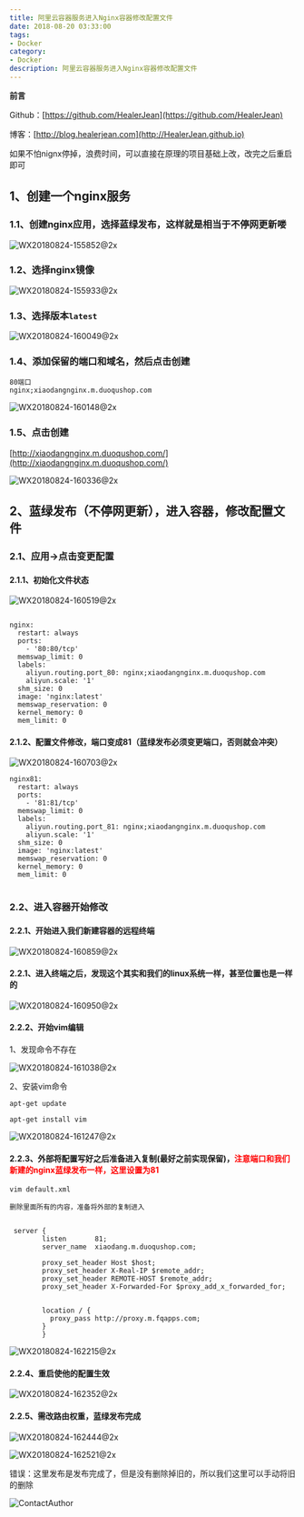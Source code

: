 ```yaml
---
title: 阿里云容器服务进入Nginx容器修改配置文件
date: 2018-08-20 03:33:00
tags: 
- Docker
category: 
- Docker
description: 阿里云容器服务进入Nginx容器修改配置文件
---
```

**前言**     

 Github：[https://github.com/HealerJean](https://github.com/HealerJean)         

 博客：[http://blog.healerjean.com](http://HealerJean.github.io)          



如果不怕nignx停掉，浪费时间，可以直接在原理的项目基础上改，改完之后重启即可


## 1、创建一个nginx服务

### 1.1、创建nginx应用，选择蓝绿发布，这样就是相当于不停网更新喽

![WX20180824-155852@2x](https://raw.githubusercontent.com/HealerJean/HealerJean.github.io/master/blogImages/WX20180824-155852@2x.png)


### 1.2、选择nginx镜像

![WX20180824-155933@2x](https://raw.githubusercontent.com/HealerJean/HealerJean.github.io/master/blogImages/WX20180824-155933@2x.png)


### 1.3、选择版本`latest`

![WX20180824-160049@2x](https://raw.githubusercontent.com/HealerJean/HealerJean.github.io/master/blogImages/WX20180824-160049@2x.png)

### 1.4、添加保留的端口和域名，然后点击创建


```
80端口
nginx;xiaodangnginx.m.duoqushop.com

```
![WX20180824-160148@2x](https://raw.githubusercontent.com/HealerJean/HealerJean.github.io/master/blogImages/WX20180824-160148@2x.png)

### 1.5、点击创建

[http://xiaodangnginx.m.duoqushop.com/](http://xiaodangnginx.m.duoqushop.com/)

![WX20180824-160336@2x](https://raw.githubusercontent.com/HealerJean/HealerJean.github.io/master/blogImages/WX20180824-160336@2x.png)


## 2、蓝绿发布（不停网更新），进入容器，修改配置文件

### 2.1、应用->点击变更配置

#### 2.1.1、初始化文件状态
![WX20180824-160519@2x](https://raw.githubusercontent.com/HealerJean/HealerJean.github.io/master/blogImages/WX20180824-160519@2x.png)

```

nginx:
  restart: always
  ports:
    - '80:80/tcp'
  memswap_limit: 0
  labels:
    aliyun.routing.port_80: nginx;xiaodangnginx.m.duoqushop.com
    aliyun.scale: '1'
  shm_size: 0
  image: 'nginx:latest'
  memswap_reservation: 0
  kernel_memory: 0
  mem_limit: 0

```

#### 2.1.2、配置文件修改，端口变成81（蓝绿发布必须变更端口，否则就会冲突）

![WX20180824-160703@2x](https://raw.githubusercontent.com/HealerJean/HealerJean.github.io/master/blogImages/WX20180824-160703@2x.png)

```
nginx81:
  restart: always
  ports:
    - '81:81/tcp'
  memswap_limit: 0
  labels:
    aliyun.routing.port_81: nginx;xiaodangnginx.m.duoqushop.com
    aliyun.scale: '1'
  shm_size: 0
  image: 'nginx:latest'
  memswap_reservation: 0
  kernel_memory: 0
  mem_limit: 0


```


### 2.2、进入容器开始修改

#### 2.2.1、开始进入我们新建容器的远程终端

![WX20180824-160859@2x](https://raw.githubusercontent.com/HealerJean/HealerJean.github.io/master/blogImages/WX20180824-160859@2x.png)

#### 2.2.1、进入终端之后，发现这个其实和我们的linux系统一样，甚至位置也是一样的

![WX20180824-160950@2x](https://raw.githubusercontent.com/HealerJean/HealerJean.github.io/master/blogImages/WX20180824-160950@2x.png)


#### 2.2.2、开始vim编辑

1、发现命令不存在

![WX20180824-161038@2x](https://raw.githubusercontent.com/HealerJean/HealerJean.github.io/master/blogImages/WX20180824-161038@2x.png)

2、安装vim命令


```
apt-get update

apt-get install vim

```
![WX20180824-161247@2x](https://raw.githubusercontent.com/HealerJean/HealerJean.github.io/master/blogImages/WX20180824-161247@2x.png)


#### 2.2.3、外部将配置写好之后准备进入复制(最好之前实现保留)，<font color ="red">注意端口和我们新建的nginx蓝绿发布一样，这里设置为81</font>

```
vim default.xml

删除里面所有的内容，准备将外部的复制进入
```


```

 server {
        listen       81;
        server_name  xiaodang.m.duoqushop.com;

        proxy_set_header Host $host;
        proxy_set_header X-Real-IP $remote_addr;
        proxy_set_header REMOTE-HOST $remote_addr;
        proxy_set_header X-Forwarded-For $proxy_add_x_forwarded_for;


        location / {
          proxy_pass http://proxy.m.fqapps.com;
        }
		}

```



![WX20180824-162215@2x](https://raw.githubusercontent.com/HealerJean/HealerJean.github.io/master/blogImages/WX20180824-162215@2x.png)

#### 2.2.4、重启使他的配置生效

![WX20180824-162352@2x](https://raw.githubusercontent.com/HealerJean/HealerJean.github.io/master/blogImages/WX20180824-162352@2x.png)

#### 2.2.5、需改路由权重，蓝绿发布完成

![WX20180824-162444@2x](https://raw.githubusercontent.com/HealerJean/HealerJean.github.io/master/blogImages/WX20180824-162444@2x.png)


![WX20180824-162521@2x](https://raw.githubusercontent.com/HealerJean/HealerJean.github.io/master/blogImages/WX20180824-162521@2x.png)


错误：这里发布是发布完成了，但是没有删除掉旧的，所以我们这里可以手动将旧的删除



![ContactAuthor](https://raw.githubusercontent.com/HealerJean/HealerJean.github.io/master/assets/img/artical_bottom.jpg)




<!-- Gitalk 评论 start  -->

<link rel="stylesheet" href="https://unpkg.com/gitalk/dist/gitalk.css">
<script src="https://unpkg.com/gitalk@latest/dist/gitalk.min.js"></script> 
<div id="gitalk-container"></div>    
 <script type="text/javascript">
    var gitalk = new Gitalk({
		clientID: `1d164cd85549874d0e3a`,
		clientSecret: `527c3d223d1e6608953e835b547061037d140355`,
		repo: `HealerJean.github.io`,
		owner: 'HealerJean',
		admin: ['HealerJean'],
		id: 'mHbBiN7OQRZLFj2P',
    });
    gitalk.render('gitalk-container');
</script> 

<!-- Gitalk end -->

